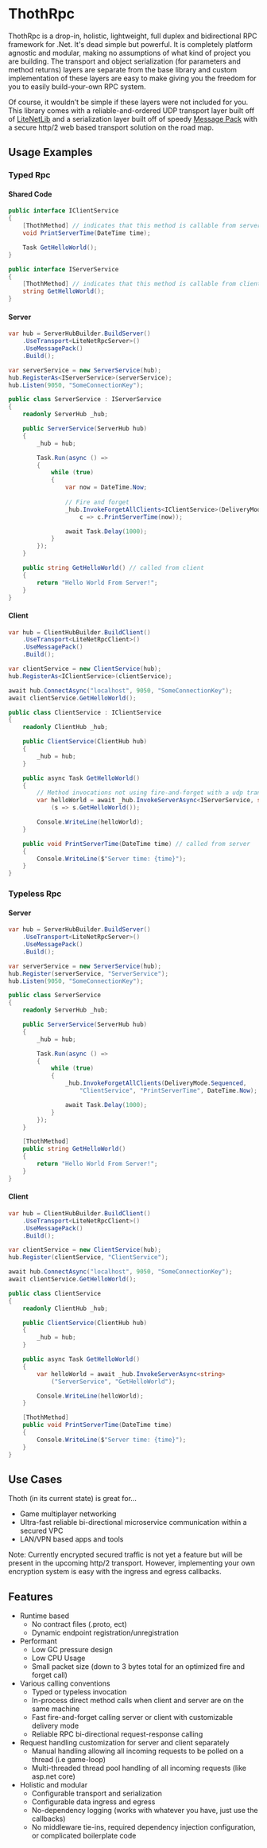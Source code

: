 # ThothRpc

ThothRpc is a drop-in, holistic, lightweight, full duplex and bidirectional RPC framework for .Net. It's dead simple but powerful. It is completely platform agnostic and modular, making no assumptions of what kind of project you are building. The transport and object serialization (for parameters and method returns) layers are separate from the base library and custom implementation of these layers are easy to make giving you the freedom for you to easily build-your-own RPC system.

Of course, it wouldn’t be simple if these layers were not included for you. This library comes with a reliable-and-ordered UDP transport layer built off of [LiteNetLib](https://github.com/RevenantX/LiteNetLib) and a serialization layer built off of speedy [Message Pack](https://github.com/neuecc/MessagePack-CSharp) with a secure http/2 web based transport solution on the road map.

## Usage Examples

### Typed Rpc
#### Shared Code
``` csharp
public interface IClientService
{
    [ThothMethod] // indicates that this method is callable from server
    void PrintServerTime(DateTime time);

    Task GetHelloWorld();
}

public interface IServerService
{
    [ThothMethod] // indicates that this method is callable from client
    string GetHelloWorld();
}
```
#### Server
``` csharp
var hub = ServerHubBuilder.BuildServer()
    .UseTransport<LiteNetRpcServer>()
    .UseMessagePack()
    .Build();

var serverService = new ServerService(hub);
hub.RegisterAs<IServerService>(serverService);
hub.Listen(9050, "SomeConnectionKey");

public class ServerService : IServerService
{
    readonly ServerHub _hub;

    public ServerService(ServerHub hub)
    {
        _hub = hub;

        Task.Run(async () =>
        {
            while (true)
            {
                var now = DateTime.Now;
                
                // Fire and forget
                _hub.InvokeForgetAllClients<IClientService>(DeliveryMode.Sequenced,
                    c => c.PrintServerTime(now));

                await Task.Delay(1000);
            }
        });
    }

    public string GetHelloWorld() // called from client
    {
        return "Hello World From Server!";
    }
}
```
#### Client
``` csharp
var hub = ClientHubBuilder.BuildClient()
    .UseTransport<LiteNetRpcClient>()
    .UseMessagePack()
    .Build();

var clientService = new ClientService(hub);
hub.RegisterAs<IClientService>(clientService);

await hub.ConnectAsync("localhost", 9050, "SomeConnectionKey");
await clientService.GetHelloWorld();

public class ClientService : IClientService
{
    readonly ClientHub _hub;

    public ClientService(ClientHub hub)
    {
        _hub = hub;
    }

    public async Task GetHelloWorld()
    {
        // Method invocations not using fire-and-forget with a udp transport are always delivered reliable and ordered.
        var helloWorld = await _hub.InvokeServerAsync<IServerService, string>
            (s => s.GetHelloWorld());

        Console.WriteLine(helloWorld);
    }

    public void PrintServerTime(DateTime time) // called from server
    {
        Console.WriteLine($"Server time: {time}");
    }
}
```
### Typeless Rpc
#### Server
``` csharp
var hub = ServerHubBuilder.BuildServer()
    .UseTransport<LiteNetRpcServer>()
    .UseMessagePack()
    .Build();

var serverService = new ServerService(hub);
hub.Register(serverService, "ServerService");
hub.Listen(9050, "SomeConnectionKey");

public class ServerService
{
    readonly ServerHub _hub;

    public ServerService(ServerHub hub)
    {
        _hub = hub;

        Task.Run(async () =>
        {
            while (true)
            {
                _hub.InvokeForgetAllClients(DeliveryMode.Sequenced, 
                    "ClientService", "PrintServerTime", DateTime.Now);

                await Task.Delay(1000);
            }
        });
    }

    [ThothMethod]
    public string GetHelloWorld()
    {
        return "Hello World From Server!";
    }
}
```
#### Client
``` csharp
var hub = ClientHubBuilder.BuildClient()
    .UseTransport<LiteNetRpcClient>()
    .UseMessagePack()
    .Build();

var clientService = new ClientService(hub);
hub.Register(clientService, "ClientService");

await hub.ConnectAsync("localhost", 9050, "SomeConnectionKey");
await clientService.GetHelloWorld();

public class ClientService
{
    readonly ClientHub _hub;

    public ClientService(ClientHub hub)
    {
        _hub = hub;
    }

    public async Task GetHelloWorld()
    {
        var helloWorld = await _hub.InvokeServerAsync<string>
            ("ServerService", "GetHelloWorld");

        Console.WriteLine(helloWorld);
    }

    [ThothMethod]
    public void PrintServerTime(DateTime time)
    {
        Console.WriteLine($"Server time: {time}");
    }
}
```

## Use Cases
Thoth (in its current state) is great for…
* Game multiplayer networking
* Ultra-fast reliable bi-directional microservice communication within a secured VPC
* LAN/VPN based apps and tools

Note: Currently encrypted secured traffic is not yet a feature but will be present in the upcoming http/2 transport. However, implementing your own encryption system is easy with the ingress and egress callbacks.

## Features

* Runtime based
  * No contract files (.proto, ect)
  * Dynamic endpoint registration/unregistration
* Performant
  * Low GC pressure design
  * Low CPU Usage
  * Small packet size (down to 3 bytes total for an optimized fire and forget call)
* Various calling conventions
  * Typed or typeless invocation
  * In-process direct method calls when client and server are on the same machine
  * Fast fire-and-forget calling server or client with customizable delivery mode
  * Reliable RPC bi-directional request-response calling
* Request handling customization for server and client separately
  * Manual handling allowing all incoming requests to be polled on a thread (i.e game-loop)
  * Multi-threaded thread pool handling of all incoming requests (like asp.net core)
* Holistic and modular
  * Configurable transport and serialization
  * Configurable data ingress and egress
  * No-dependency logging (works with whatever you have, just use the callbacks)
  * No middleware tie-ins, required dependency injection configuration, or complicated boilerplate code
